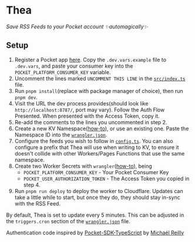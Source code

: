 # Thea
*Save RSS Feeds to your Pocket account ✨automagically✨*

## Setup
1. Register a Pocket app [here](http://getpocket.com/developer/apps/new). Copy the `.dev.vars.example` file to `.dev.vars`, and paste your consumer key into the `POCKET_PLATFORM_CONSUMER_KEY` variable.
2. Uncomment the lines marked `UNCOMMENT THIS LINE` in the [`src/index.ts`](src/index.ts) file.
3. Run `pnpm install`(replace with package manager of choice), then run `pnpm dev`.
4. Visit the URL the dev process provides(should look like `http://localhost:8787/`, port may vary). Follow the Auth Flow Presented. When presented with the Access Token, copy it.
6. Re-add the comments to the lines you uncommented in step 2.
7. Create a new KV Namespace([how-to](https://developers.cloudflare.com/workers/wrangler/commands/#create-3)), or use an existing one. Paste the Namespace ID into the [`wrangler.json`](wrangler.json).
7. Configure the feeds you wish to follow in [`config.ts`](src/config.ts). You can also configure a prefix that Thea will use when writing to KV, to ensure it doesn't collide with other Workers/Pages Functions that use the same namespace.
7. Create two Worker Secrets with `wrangler`([how-to](https://developers.cloudflare.com/workers/wrangler/commands/#put-3)), being
	* `POCKET_PLATFORM_CONSUMER_KEY` - Your Pocket Consumer Key
	* `POCKET_USER_AUTHORIZATION_TOKEN` - The Access Token you copied in step 4.
8. Run `pnpm run deploy` to deploy the worker to Cloudflare. Updates can take a little while to start, but once they do, they should stay in-sync with the RSS Feed.

By default, Thea is set to update every 5 minutes. This can be adjusted in the `triggers.cron` section of the [`wrangler.json`](wrangler.json) file.

Authentication code inspired by [Pocket-SDK-TypeScript](https://github.com/mtreilly/pocket-sdk-typescript/) by [Michaél Reilly](https://github.com/mtreilly)